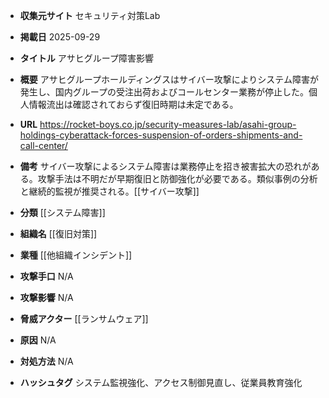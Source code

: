 - **収集元サイト**
セキュリティ対策Lab

- **掲載日**
2025-09-29

- **タイトル**
アサヒグループ障害影響

- **概要**
アサヒグループホールディングスはサイバー攻撃によりシステム障害が発生し、国内グループの受注出荷およびコールセンター業務が停止した。個人情報流出は確認されておらず復旧時期は未定である。

- **URL**
https://rocket-boys.co.jp/security-measures-lab/asahi-group-holdings-cyberattack-forces-suspension-of-orders-shipments-and-call-center/

- **備考**
サイバー攻撃によるシステム障害は業務停止を招き被害拡大の恐れがある。攻撃手法は不明だが早期復旧と防御強化が必要である。類似事例の分析と継続的監視が推奨される。[[サイバー攻撃]]

- **分類**
[[システム障害]]

- **組織名**
[[復旧対策]]

- **業種**
[[他組織インシデント]]

- **攻撃手口**
N/A

- **攻撃影響**
N/A

- **脅威アクター**
[[ランサムウェア]]

- **原因**
N/A

- **対処方法**
N/A

- **ハッシュタグ**
システム監視強化、アクセス制御見直し、従業員教育強化
